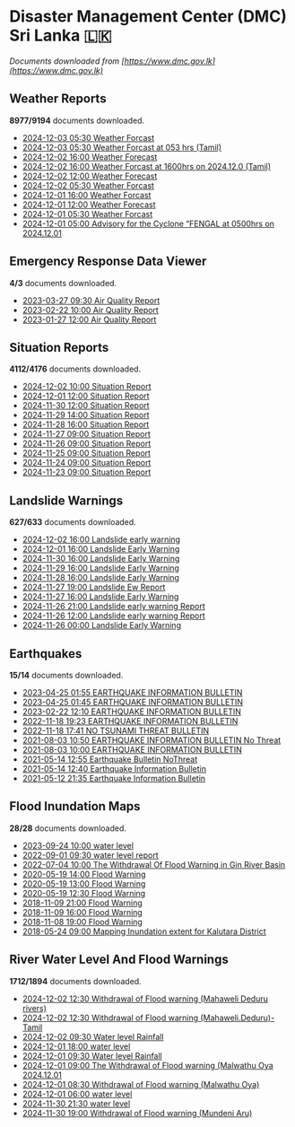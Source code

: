 # Disaster Management Center (DMC) Sri Lanka :sri_lanka:

*Documents downloaded from [https://www.dmc.gov.lk](https://www.dmc.gov.lk)*

## Weather Reports

**8977/9194** documents downloaded.

* [2024-12-03 05:30 Weather Forcast](data/weather-reports/20241203.0530.weather-forcast.pdf)
* [2024-12-03 05:30 Weather Forcast at 053 hrs (Tamil)](data/weather-reports/20241203.0530.weather-forcast-at-053-hrs-tamil.pdf)
* [2024-12-02 16:00 Weather Forecast](data/weather-reports/20241202.1600.weather-forecast.pdf)
* [2024-12-02 16:00 Weather Forcast at 1600hrs on 2024.12.0 (Tamil)](data/weather-reports/20241202.1600.weather-forcast-at-1600hrs-on-2024120-tamil.pdf)
* [2024-12-02 12:00 Weather Forecast](data/weather-reports/20241202.1200.weather-forecast.pdf)
* [2024-12-02 05:30 Weather Forcast](data/weather-reports/20241202.0530.weather-forcast.pdf)
* [2024-12-01 16:00 Weather Forcast](data/weather-reports/20241201.1600.weather-forcast.pdf)
* [2024-12-01 12:00 Weather Forecast](data/weather-reports/20241201.1200.weather-forecast.pdf)
* [2024-12-01 05:30 Weather Forcast](data/weather-reports/20241201.0530.weather-forcast.pdf)
* [2024-12-01 05:00 Advisory for the Cyclone “FENGAL at 0500hrs on 2024.12.01](data/weather-reports/20241201.0500.advisory-for-the-cyclone-fengal-at-0500hrs-on-20241201.pdf)

## Emergency Response Data Viewer

**4/3** documents downloaded.

* [2023-03-27 09:30 Air Quality Report](data/emergency-response-data-viewer/20230327.0930.air-quality-report.pdf)
* [2023-02-22 10:00 Air Quality Report](data/emergency-response-data-viewer/20230222.1000.air-quality-report.pdf)
* [2023-01-27 12:00 Air Quality Report](data/emergency-response-data-viewer/20230127.1200.air-quality-report.pdf)

## Situation Reports

**4112/4176** documents downloaded.

* [2024-12-02 10:00 Situation Report](data/situation-reports/20241202.1000.situation-report.pdf)
* [2024-12-01 12:00 Situation Report](data/situation-reports/20241201.1200.situation-report.pdf)
* [2024-11-30 12:00 Situation Report](data/situation-reports/20241130.1200.situation-report.pdf)
* [2024-11-29 14:00 Situation Report](data/situation-reports/20241129.1400.situation-report.pdf)
* [2024-11-28 16:00 Situation Report](data/situation-reports/20241128.1600.situation-report.pdf)
* [2024-11-27 09:00 Situation Report](data/situation-reports/20241127.0900.situation-report.pdf)
* [2024-11-26 09:00 Situation Report](data/situation-reports/20241126.0900.situation-report.pdf)
* [2024-11-25 09:00 Situation Report](data/situation-reports/20241125.0900.situation-report.pdf)
* [2024-11-24 09:00 Situation Report](data/situation-reports/20241124.0900.situation-report.pdf)
* [2024-11-23 09:00 Situation Report](data/situation-reports/20241123.0900.situation-report.pdf)

## Landslide Warnings

**627/633** documents downloaded.

* [2024-12-02 16:00 Landslide early warning](data/landslide-warnings/20241202.1600.landslide-early-warning.pdf)
* [2024-12-01 16:00 Landslide Early Warning](data/landslide-warnings/20241201.1600.landslide-early-warning.pdf)
* [2024-11-30 16:00 Landslide Early Warning](data/landslide-warnings/20241130.1600.landslide-early-warning.pdf)
* [2024-11-29 16:00 Landslide Early Warning](data/landslide-warnings/20241129.1600.landslide-early-warning.pdf)
* [2024-11-28 16:00 Landslide Early Warning](data/landslide-warnings/20241128.1600.landslide-early-warning.pdf)
* [2024-11-27 19:00 Landslide Ew Report](data/landslide-warnings/20241127.1900.landslide-ew-report.pdf)
* [2024-11-27 16:00 Landslide Early Warning](data/landslide-warnings/20241127.1600.landslide-early-warning.pdf)
* [2024-11-26 21:00 Landslide early warning Report](data/landslide-warnings/20241126.2100.landslide-early-warning-report.pdf)
* [2024-11-26 12:00 Landslide early warning Report](data/landslide-warnings/20241126.1200.landslide-early-warning-report.pdf)
* [2024-11-26 00:00 Landslide Early Warning](data/landslide-warnings/20241126.0000.landslide-early-warning.pdf)

## Earthquakes

**15/14** documents downloaded.

* [2023-04-25 01:55 EARTHQUAKE INFORMATION BULLETIN](data/earthquakes/20230425.0155.earthquake-information-bulletin.pdf)
* [2023-04-25 01:45 EARTHQUAKE INFORMATION BULLETIN](data/earthquakes/20230425.0145.earthquake-information-bulletin.pdf)
* [2023-02-22 12:10 EARTHQUAKE INFORMATION BULLETIN](data/earthquakes/20230222.1210.earthquake-information-bulletin.pdf)
* [2022-11-18 19:23 EARTHQUAKE INFORMATION BULLETIN](data/earthquakes/20221118.1923.earthquake-information-bulletin.pdf)
* [2022-11-18 17:41 NO TSUNAMI THREAT BULLETIN](data/earthquakes/20221118.1741.no-tsunami-threat-bulletin.pdf)
* [2021-08-03 10:50 EARTHQUAKE INFORMATION BULLETIN No Threat](data/earthquakes/20210803.1050.earthquake-information-bulletin-no-threat.pdf)
* [2021-08-03 10:00 EARTHQUAKE INFORMATION BULLETIN](data/earthquakes/20210803.1000.earthquake-information-bulletin.pdf)
* [2021-05-14 12:55 Earthquake Bulletin NoThreat](data/earthquakes/20210514.1255.earthquake-bulletin-nothreat.pdf)
* [2021-05-14 12:40 Earthquake Information Bulletin](data/earthquakes/20210514.1240.earthquake-information-bulletin.pdf)
* [2021-05-12 21:35 Earthquake Information Bulletin](data/earthquakes/20210512.2135.earthquake-information-bulletin.pdf)

## Flood Inundation Maps

**28/28** documents downloaded.

* [2023-09-24 10:00 water level](data/flood-inundation-maps/20230924.1000.water-level.pdf)
* [2022-09-01 09:30 water level report](data/flood-inundation-maps/20220901.0930.water-level-report.pdf)
* [2022-07-04 10:00 The Withdrawal Of Flood Warning in Gin River Basin](data/flood-inundation-maps/20220704.1000.the-withdrawal-of-flood-warning-in-gin-river-basin.pdf)
* [2020-05-19 14:00 Flood Warning](data/flood-inundation-maps/20200519.1400.flood-warning.pdf)
* [2020-05-19 13:00 Flood Warning](data/flood-inundation-maps/20200519.1300.flood-warning.pdf)
* [2020-05-19 12:30 Flood Warning](data/flood-inundation-maps/20200519.1230.flood-warning.pdf)
* [2018-11-09 21:00 Flood Warning](data/flood-inundation-maps/20181109.2100.flood-warning.PDF)
* [2018-11-09 16:00 Flood Warning](data/flood-inundation-maps/20181109.1600.flood-warning.PDF)
* [2018-11-08 19:00 Flood Warning](data/flood-inundation-maps/20181108.1900.flood-warning.PDF)
* [2018-05-24 09:00 Mapping Inundation extent for Kalutara District](data/flood-inundation-maps/20180524.0900.mapping-inundation-extent-for-kalutara-district.pdf)

## River Water Level And Flood Warnings

**1712/1894** documents downloaded.

* [2024-12-02 12:30 Withdrawal of Flood warning (Mahaweli  Deduru rivers)](data/river-water-level-and-flood-warnings/20241202.1230.withdrawal-of-flood-warning-mahaweli-deduru-rivers.pdf)
* [2024-12-02 12:30 Withdrawal of Flood warning (Mahaweli.Deduru)-Tamil](data/river-water-level-and-flood-warnings/20241202.1230.withdrawal-of-flood-warning-mahawelidedurutamil.pdf)
* [2024-12-02 09:30 Water level  Rainfall](data/river-water-level-and-flood-warnings/20241202.0930.water-level-rainfall.jpg)
* [2024-12-01 18:00 water level](data/river-water-level-and-flood-warnings/20241201.1800.water-level.jpg)
* [2024-12-01 09:30 Water level  Rainfall](data/river-water-level-and-flood-warnings/20241201.0930.water-level-rainfall.jpg)
* [2024-12-01 09:00 The Withdrawal of Flood warning (Malwathu Oya 2024.12.01](data/river-water-level-and-flood-warnings/20241201.0900.the-withdrawal-of-flood-warning-malwathu-oya-20241201.pdf)
* [2024-12-01 08:30 Withdrawal of Flood warning (Malwathu Oya)](data/river-water-level-and-flood-warnings/20241201.0830.withdrawal-of-flood-warning-malwathu-oya.pdf)
* [2024-12-01 06:00 water level](data/river-water-level-and-flood-warnings/20241201.0600.water-level.jpg)
* [2024-11-30 21:30 water level](data/river-water-level-and-flood-warnings/20241130.2130.water-level.jpg)
* [2024-11-30 19:00 Withdrawal of Flood warning (Mundeni Aru)](data/river-water-level-and-flood-warnings/20241130.1900.withdrawal-of-flood-warning-mundeni-aru.pdf)
